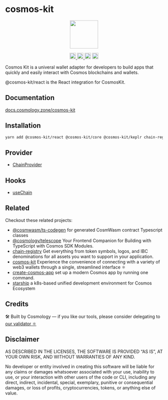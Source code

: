 # cosmos-kit

<p align="center" width="100%">
    <img height="90" src="https://user-images.githubusercontent.com/545047/190171432-5526db8f-9952-45ce-a745-bea4302f912b.svg" />
</p>

<p align="center" width="100%">
  <a href="https://github.com/cosmology-tech/cosmos-kit/actions/workflows/run-tests.yml">
    <img height="20" src="https://github.com/cosmology-tech/cosmos-kit/actions/workflows/run-tests.yml/badge.svg" />
  </a>
  <a href="https://www.npmjs.com/package/@cosmos-kit/react">
    <img height="20" src="https://img.shields.io/npm/dt/@cosmos-kit/react" />
  </a>
   <a href="https://github.com/cosmology-tech/cosmos-kit/blob/main/packages/core/LICENSE"><img height="20" src="https://img.shields.io/badge/license-BSD%203--Clause%20Clear-blue.svg"></a>
   <a href="https://www.npmjs.com/package/@cosmos-kit/react"><img height="20" src="https://img.shields.io/github/package-json/v/cosmology-tech/cosmos-kit?filename=packages%2Freact%2Fpackage.json"></a>
</p>

Cosmos Kit is a univeral wallet adapter for developers to build apps that quickly and easily interact with Cosmos blockchains and wallets.

@cosmos-kit/react is the React integration for CosmosKit.

## Documentation

[docs.cosmology.zone/cosmos-kit](https://docs.cosmology.zone/cosmos-kit)

## Installation

```sh
yarn add @cosmos-kit/react @cosmos-kit/core @cosmos-kit/keplr chain-registry
```

## Provider

- [ChainProvider](https://docs.cosmology.zone/cosmos-kit/provider/chain-provider)

## Hooks

- [useChain](https://docs.cosmology.zone/cosmos-kit/hooks/use-chain)

## Related

Checkout these related projects:

* [@cosmwasm/ts-codegen](https://github.com/CosmWasm/ts-codegen) for generated CosmWasm contract Typescript classes
* [@cosmology/telescope](https://github.com/cosmology-tech/telescope) Your Frontend Companion for Building with TypeScript with Cosmos SDK Modules.
* [chain-registry](https://github.com/cosmology-tech/chain-registry) Get everything from token symbols, logos, and IBC denominations for all assets you want to support in your application.
* [cosmos-kit](https://github.com/cosmology-tech/cosmos-kit) Experience the convenience of connecting with a variety of web3 wallets through a single, streamlined interface ⚛️
* [create-cosmos-app](https://github.com/cosmology-tech/create-cosmos-app) set up a modern Cosmos app by running one command.
* [starship](https://github.com/cosmology-tech/starship) a k8s-based unified development environment for Cosmos Ecosystem

## Credits

🛠 Built by Cosmology — if you like our tools, please consider delegating to [our validator ⚛️](https://cosmology.zone/validator)

## Disclaimer

AS DESCRIBED IN THE LICENSES, THE SOFTWARE IS PROVIDED “AS IS”, AT YOUR OWN RISK, AND WITHOUT WARRANTIES OF ANY KIND.

No developer or entity involved in creating this software will be liable for any claims or damages whatsoever associated with your use, inability to use, or your interaction with other users of the code or CLI, including any direct, indirect, incidental, special, exemplary, punitive or consequential damages, or loss of profits, cryptocurrencies, tokens, or anything else of value.